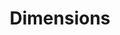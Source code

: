 ---
layout: default
bigquery: https://console.cloud.google.com/bigquery?p=covid-19-dimensions-ai&page=table&d=data&t=publications
contributors: Digital Science, https://www.digital-science.com/
cost: Free for personal, non-commercial use.
description: Dimensions contains more than 100 million publications, ranging from
  articles published in scholarly journals, books and book chapters, to preprints
  and conference proceedings. All publications are contextualized with linked data
  sets, funding, publications, patents, clinical trials, and policy documents. You
  can also view associated categories, funders, institutions, and researcher profiles.
documentation: https://docs.dimensions.ai/bigquery/index.html
last_edit: Mon, 04 Apr 2022 19:04:00 GMT
location: https://www.dimensions.ai/products/free/
maintained_by: Digital Science, https://www.digital-science.com/
schema_fields: '[''brief_title'', ''associated_publication_arxiv_id'', ''repository_url'',
  ''repository_id'', ''journal'', ''aliases'', ''mesh_terms'', ''original_abstract'',
  ''isbn'', ''citations_count'', ''research_org_country_names'', ''embargo_date'',
  ''category_hrcs_rac'', ''wikipedia_url'', ''language'', ''research_org_city_names'',
  ''publication_date'', ''research_org_cities'', ''resulting_publication_doi'', ''current_assignee'',
  ''book_series_title'', ''subtitles'', ''date_inserted'', ''associated_publication_doi'',
  ''cited_by_ids'', ''acronyms'', ''open_access_categories_v2'', ''category_for'',
  ''license'', ''priority_year'', ''original_assignee_countries'', ''open_access_categories'',
  ''funding_currency'', ''doi'', ''concepts'', ''citation_string'', ''funder_org_cities'',
  ''pmcid'', ''funding_gbp'', ''filing_status'', ''associated_grant_ids'', ''inventor_names'',
  ''acronym'', ''priority_date'', ''funding_cny'', ''funding_chf'', ''year'', ''book_title'',
  ''conditions'', ''external_ids'', ''labels'', ''citations'', ''end_date'', ''funder_org_state_codes'',
  ''proceedings_title'', ''email_address'', ''name'', ''cpc'', ''researcher_ids'',
  ''relationships'', ''linkout'', ''issue'', ''assignee_orgs'', ''authors'', ''publication_ids'',
  ''volume'', ''date'', ''grant_number'', ''metrics'', ''start_year'', ''active_years'',
  ''funding_usd'', ''ipcr'', ''investigators'', ''category_hrcs_hc'', ''category_rcdc'',
  ''created_date'', ''expiration_year'', ''interventions'', ''start_date'', ''funder_org_countries'',
  ''research_org_countries'', ''publisher'', ''editors'', ''acknowledgements'', ''current_assignee_countries'',
  ''gender'', ''category_icrp_cso'', ''date_online'', ''date_modified'', ''assignee_countries'',
  ''organisation_details'', ''parent_id'', ''funding_jpy'', ''address'', ''funding_nzd'',
  ''registry'', ''funder_org_acronyms'', ''granted_year'', ''types'', ''jurisdiction'',
  ''legal_events'', ''research_orgs'', ''eisbn'', ''funding_aud'', ''mesh_headings'',
  ''journal_lists'', ''kind'', ''date_print'', ''status'', ''patent_ids'', ''filing_year'',
  ''funder_org'', ''family_id'', ''category_bra'', ''pmid'', ''original_assignee'',
  ''phase'', ''legal_status'', ''repository_name'', ''categories'', ''granted_date'',
  ''category_uoa'', ''end_year'', ''category_sdg'', ''resulting_publication_ids'',
  ''clinical_trial_ids'', ''altmetrics'', ''date_imported_gbq'', ''funding_amount'',
  ''research_org_state_names'', ''id'', ''original_title'', ''description'', ''conference'',
  ''supporting_grant_ids'', ''established'', ''filing_date'', ''abstract'', ''research_org_state_codes'',
  ''application_number'', ''arxiv_id'', ''type'', ''current_assignee_orgs'', ''original_assignee_orgs'',
  ''funding_details'', ''pages'', ''category_icrp_ct'', ''date_normal'', ''funder_orgs'',
  ''funding_eur'', ''reference_ids'', ''title'', ''associated_publication_id'', ''publication_year'',
  ''family_count'', ''funding_cad'', ''foa_number'', ''family_members_ids'', ''source_id'',
  ''links'', ''category_hra'', ''associated_publication_pmid'', ''expiration_date'',
  ''funder_countries'']'
shortname: dimensions
tags:
- scholarly literature
- patents
- funding
- clinical trials
- academic profiles
terms_of_use: 'Use of both the Dimensions COVID-19 dataset and full Dimensions dataset
  are subject to the Dimensions Terms of use: https://www.dimensions.ai/policies-terms-legal '
title: Dimensions
uuid: dcff88bd-fe6b-4fdb-8159-809bf9d7bc1c
---